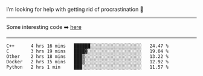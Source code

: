 I’m looking for help with getting rid of procrastination 🤔

-----

Some interesting code :arrow_right: [here](https://github.com/zhen8838/playground)

-----

<!--START_SECTION:waka-->
```text
C++      4 hrs 16 mins   ██████░░░░░░░░░░░░░░░░░░░   24.47 % 
C        3 hrs 19 mins   ████▓░░░░░░░░░░░░░░░░░░░░   19.04 % 
Other    2 hrs 18 mins   ███▒░░░░░░░░░░░░░░░░░░░░░   13.22 % 
Docker   2 hrs 15 mins   ███▒░░░░░░░░░░░░░░░░░░░░░   12.92 % 
Python   2 hrs 1 min     ███░░░░░░░░░░░░░░░░░░░░░░   11.57 % 
```
<!--END_SECTION:waka-->

<!--
**zhen8838/zhen8838** is a ✨ _special_ ✨ repository because its `README.md` (this file) appears on your GitHub profile.

Here are some ideas to get you started:

- 🔭 I’m currently working on ...
- 🌱 I’m currently learning ...
- 👯 I’m looking to collaborate on ...
 ...
- 💬 Ask me about ...
- 📫 How to reach me: ...
- 😄 Pronouns: ...
- ⚡ Fun fact: ...
-->
